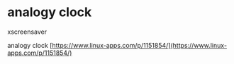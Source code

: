 # analogy clock

xscreensaver

analogy clock
[https://www.linux-apps.com/p/1151854/](https://www.linux-apps.com/p/1151854/)